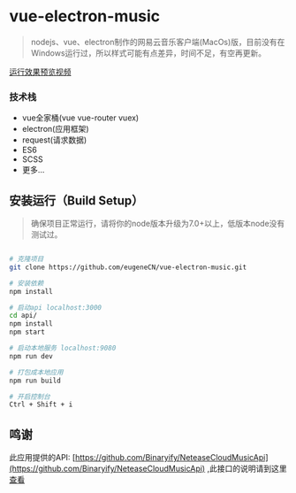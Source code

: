 # vue-electron-music

> nodejs、vue、electron制作的网易云音乐客户端(MacOs)版，目前没有在Windows运行过，所以样式可能有点差异，时间不足，有空再更新。

[运行效果预览视频](http://v.youku.com/v_show/id_XMjk2MzYxODUyMA==.html?spm=a2hzp.8244740.0.0)

### 技术栈
- vue全家桶(vue vue-router vuex)
- electron(应用框架)
- request(请求数据)
- ES6
- SCSS
- 更多...

## 安装运行（Build Setup）

> 确保项目正常运行，请将你的node版本升级为7.0+以上，低版本node没有测试过。

``` bash

# 克隆项目
git clone https://github.com/eugeneCN/vue-electron-music.git

# 安装依赖
npm install

# 启动api localhost:3000
cd api/
npm install
npm start

# 启动本地服务 localhost:9080
npm run dev

# 打包成本地应用
npm run build

# 开启控制台
Ctrl + Shift + i

```

## 鸣谢

此应用提供的API: [https://github.com/Binaryify/NeteaseCloudMusicApi](https://github.com/Binaryify/NeteaseCloudMusicApi) ,此接口的说明请到这里[查看](https://binaryify.github.io/NeteaseCloudMusicApi/#/)
